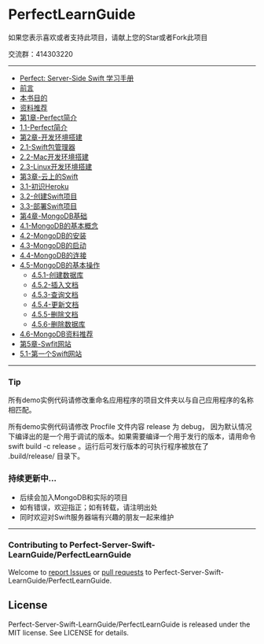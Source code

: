 # PerfectLearnGuide

如果您表示喜欢或者支持此项目，请献上您的Star或者Fork此项目

交流群：414303220

---

* [Perfect: Server-Side Swift 学习手册](PerfectLearnGuide.md)
* [前言](前言.md)
 * [本书目的](前言/本书目的.md)
 * [资料推荐](前言/资料推荐.md)
* [第1章-Perfect简介](第1章-Perfect简介.md)
 * [1.1-Perfect简介](第1章-Perfect简介/1.1-Perfect简介.md)
* [第2章-开发环境搭建](第2章-开发环境搭建.md)
 * [2.1-Swift包管理器](第2章-开发环境搭建/2.1-Swift包管理器.md)
 * [2.2-Mac开发环境搭建](第2章-开发环境搭建/2.2-Mac开发环境搭建.md)
 * [2.3-Linux开发环境搭建](第2章-开发环境搭建/2.3-Linux开发环境搭建.md)
* [第3章-云上的Swift](第3章-云上的Swift.md)
 * [3.1-初识Heroku](第3章-云上的Swift/3.1-初识Heroku.md)
 * [3.2-创建Swift项目](第3章-云上的Swift/3.2-创建Swift项目.md)
 * [3.3-部署Swift项目](第3章-云上的Swift/3.3-部署Swift项目.md)
* [第4章-MongoDB基础](第4章-MongoDB基础.md)   
 * [4.1-MongoDB的基本概念](第4章-MongoDB基础/4.1-MongoDB的基本概念.md)
 * [4.2-MongoDB的安装](第4章-MongoDB基础/4.2-MongoDB的安装.md)
 * [4.3-MongoDB的启动](第4章-MongoDB基础/4.3-MongoDB的启动.md)
 * [4.4-MongoDB的连接](第4章-MongoDB基础/4.4-MongoDB的连接.md)
 * [4.5-MongoDB的基本操作](第4章-MongoDB基础/4.5-MongoDB的基本操作.md)
     * [4.5.1-创建数据库](第4章-MongoDB基础/4.5-MongoDB的基本操作/4.5.1-创建数据库.md)
     * [4.5.2-插入文档](第4章-MongoDB基础/4.5-MongoDB的基本操作/4.5.2-插入文档.md)    
     * [4.5.3-查询文档](第4章-MongoDB基础/4.5-MongoDB的基本操作/4.5.3-查询文档.md)
     * [4.5.4-更新文档](第4章-MongoDB基础/4.5-MongoDB的基本操作/4.5-更新文档.md)
     * [4.5.5-删除文档](第4章-MongoDB基础/4.5-MongoDB的基本操作/4.5.5-删除文档.md)
     * [4.5.6-删除数据库](第4章-MongoDB基础/4.5-MongoDB的基本操作/4.5.6-删除数据库.md)
  * [4.6-MongoDB资料推荐](第4章-MongoDB基础/4.6-MongoDB资料推荐.md)
* [第5章-Swfit网站](第5章-Swfit网站.md)
 * [5.1-第一个Swift网站](第5章-Swift网站/5.1-第一个Swift网站.md)

---

### Tip

所有demo实例代码请修改重命名应用程序的项目文件夹以与自己应用程序的名称相匹配。

所有demo实例代码请修改 Procfile 文件内容 release 为 debug，
因为默认情况下编译出的是一个用于调试的版本。如果需要编译一个用于发行的版本，请用命令 swift build -c release 。运行后可发行版本的可执行程序被放在了 .build/release/ 目录下。

### 持续更新中...
- 后续会加入MongoDB和实际的项目
- 如有错误，欢迎指正；如有转载，请注明出处
- 同时欢迎对Swift服务器端有兴趣的朋友一起来维护

---

### Contributing to Perfect-Server-Swift-LearnGuide/PerfectLearnGuide
Welcome to [report Issues](https://github.com/Perfect-Server-Swift-LearnGuide/PerfectLearnGuide/issues) or [pull requests](https://github.com/Perfect-Server-Swift-LearnGuide/PerfectLearnGuide/pulls) to Perfect-Server-Swift-LearnGuide/PerfectLearnGuide.

## License

Perfect-Server-Swift-LearnGuide/PerfectLearnGuide is released under the MIT license. See LICENSE for details.
